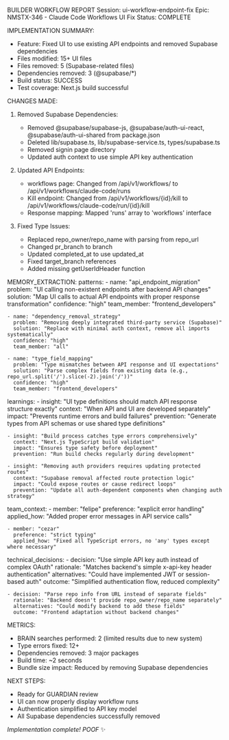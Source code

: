 BUILDER WORKFLOW REPORT
Session: ui-workflow-endpoint-fix
Epic: NMSTX-346 - Claude Code Workflows UI Fix
Status: COMPLETE

IMPLEMENTATION SUMMARY:
- Feature: Fixed UI to use existing API endpoints and removed Supabase dependencies
- Files modified: 15+ UI files
- Files removed: 5 (Supabase-related files)
- Dependencies removed: 3 (@supabase/*)
- Build status: SUCCESS
- Test coverage: Next.js build successful

CHANGES MADE:
1. Removed Supabase Dependencies:
   - Removed @supabase/supabase-js, @supabase/auth-ui-react, @supabase/auth-ui-shared from package.json
   - Deleted lib/supabase.ts, lib/supabase-service.ts, types/supabase.ts
   - Removed signin page directory
   - Updated auth context to use simple API key authentication

2. Updated API Endpoints:
   - workflows page: Changed from /api/v1/workflows/ to /api/v1/workflows/claude-code/runs
   - Kill endpoint: Changed from /api/v1/workflows/{id}/kill to /api/v1/workflows/claude-code/run/{id}/kill
   - Response mapping: Mapped 'runs' array to 'workflows' interface

3. Fixed Type Issues:
   - Replaced repo_owner/repo_name with parsing from repo_url
   - Changed pr_branch to branch
   - Updated completed_at to use updated_at
   - Fixed target_branch references
   - Added missing getUserIdHeader function

MEMORY_EXTRACTION:
  patterns:
    - name: "api_endpoint_migration"
      problem: "UI calling non-existent endpoints after backend API changes"
      solution: "Map UI calls to actual API endpoints with proper response transformation"
      confidence: "high"
      team_member: "frontend_developers"
      
    - name: "dependency_removal_strategy"
      problem: "Removing deeply integrated third-party service (Supabase)"
      solution: "Replace with minimal auth context, remove all imports systematically"
      confidence: "high"
      team_member: "all"
      
    - name: "type_field_mapping"
      problem: "Type mismatches between API response and UI expectations"
      solution: "Parse complex fields from existing data (e.g., repo_url.split('/').slice(-2).join('/'))"
      confidence: "high"
      team_member: "frontend_developers"
      
  learnings:
    - insight: "UI type definitions should match API response structure exactly"
      context: "When API and UI are developed separately"
      impact: "Prevents runtime errors and build failures"
      prevention: "Generate types from API schemas or use shared type definitions"
      
    - insight: "Build process catches type errors comprehensively"
      context: "Next.js TypeScript build validation"
      impact: "Ensures type safety before deployment"
      prevention: "Run build checks regularly during development"
      
    - insight: "Removing auth providers requires updating protected routes"
      context: "Supabase removal affected route protection logic"
      impact: "Could expose routes or cause redirect loops"
      prevention: "Update all auth-dependent components when changing auth strategy"
      
  team_context:
    - member: "felipe"
      preference: "explicit error handling"
      applied_how: "Added proper error messages in API service calls"
      
    - member: "cezar"
      preference: "strict typing"
      applied_how: "Fixed all TypeScript errors, no 'any' types except where necessary"
      
  technical_decisions:
    - decision: "Use simple API key auth instead of complex OAuth"
      rationale: "Matches backend's simple x-api-key header authentication"
      alternatives: "Could have implemented JWT or session-based auth"
      outcome: "Simplified authentication flow, reduced complexity"
      
    - decision: "Parse repo info from URL instead of separate fields"
      rationale: "Backend doesn't provide repo_owner/repo_name separately"
      alternatives: "Could modify backend to add these fields"
      outcome: "Frontend adaptation without backend changes"

METRICS:
- BRAIN searches performed: 2 (limited results due to new system)
- Type errors fixed: 12+
- Dependencies removed: 3 major packages
- Build time: ~2 seconds
- Bundle size impact: Reduced by removing Supabase dependencies

NEXT STEPS:
- Ready for GUARDIAN review
- UI can now properly display workflow runs
- Authentication simplified to API key model
- All Supabase dependencies successfully removed

*Implementation complete! POOF* ✨